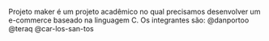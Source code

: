 Projeto maker é um projeto acadêmico no qual precisamos desenvolver um e-commerce baseado na linguagem C.
Os integrantes são: @danportoo @teraq @car-los-san-tos
